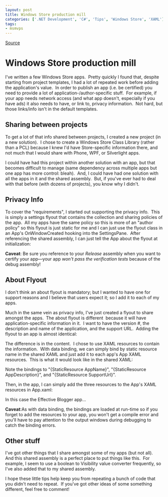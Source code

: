 ```yaml
---
layout: post
title: Windows Store production mill
categories: ['.NET Development', 'C#', 'Tips', 'Windows Store', 'XAML']
tags:
- msmvps
---
```

[Source](http://pr-blog.azurewebsites.net/2014/04/30/windows-store-production-mill/ "Permalink to Windows Store production mill")

# Windows Store production mill

I've written a few Windows Store apps.  Pretty quickly I found that, despite starting from project templates, I had a lot of repeated work before adding the application's value.  In order to publish an app (i.e. be certified) you need to provide a lot of application-/author-specific stuff.  For example, if your app needs network access (and what app doesn't, especially if you have ads) it also needs to have, or link to, privacy information.  Not hard, but those links/info isn't in the default templates.

## Sharing between projects

To get a lot of that info shared between projects, I created a new project (in a new solution).  I chose to create a Windows Store Class Library (rather than a PCL) because I knew I'd have Store-specific information there, and not much that I would share with Phone, WPF, or Silverlight apps.

I could have had this project within another solution with an app, but that becomes difficult to manage (same dependency across multiple apps but one app has more control: bleah).  And, I could have had one solution with all the apps in it and the shared assembly.  But, if you've ever had to deal with that before (with dozens of projects), you know why I didn't.

## Privacy Info

To cover the "requirements", I started out supporting the privacy info.  This is simply a settings flyout that contains the collection and sharing policies of the app.  All my apps have the same policy so this is more of an "author policy" so this flyout is just static for me and I can just use the flyout class in an App's OnWindowCreated hooking into the SettingsPane.  After referencing the shared assembly, I can just tell the App about the flyout at initialization:

**Caveat**: Be sure you reference to your _Release_ assembly when you want to certify your app—your app _won't pass the verification tests_ because of the debug assembly!

## About Flyout

I don't think an about flyout is mandatory; but I wanted to have one for support reasons and I believe that users expect it; so I add it to each of my apps.

Much in the same vein as privacy info, I've just created a flyout to share amongst the apps.  The about flyout is different  because it will have application-specific information in it.  I want to have the version #, the description and name of the application, and the support URL.  Adding the flyout to an app is almost identical:

The difference is in the content.  I chose to use XAML resources to contain the information.  With data binding, we can simply bind by static resource name in the shared XAML and just add it to each app's App XAML resources.  This is what it would look like in the shared XAML:

Note the bindings to "{StaticResource AppName}", "{StaticResource AppDescription}", and "{StaticResource SupportUrl}".

Then, in the app, I can simply add the three resources to the App's XAML resources in App.xaml:

In this case the Effective Blogger app…

**Caveat**:As with data binding, the bindings are loaded at run-time so if you forget to add the resources to your app, you won't get a compile error and you'll have to pay attention to the output windows during debugging to catch the binding errors.

## Other stuff

I've got other things that I share amongst some of my apps (but not all).  And this shared assembly is a perfect place to put things like this.  For example, I seem to use a boolean to Visibility value converter frequently, so I've also added that to my shared assembly.

I hope these little tips help keep you from repeating a bunch of code that you didn't need to repeat.  If you've got other ideas of some something different, feel free to comment!

